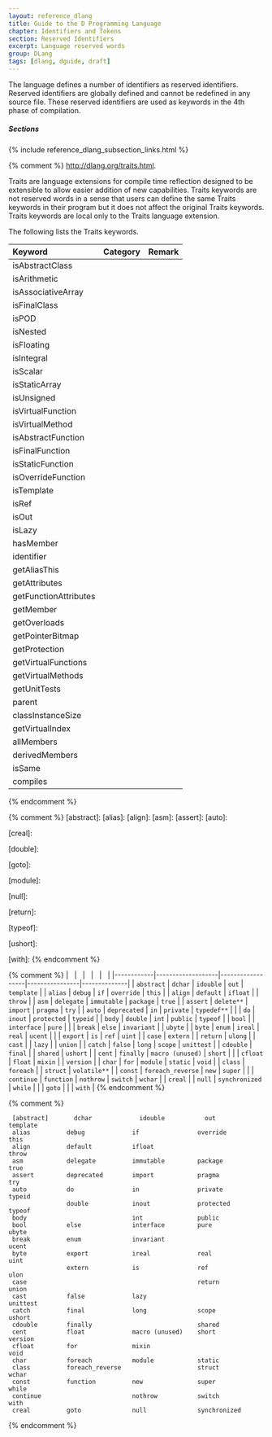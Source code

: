 ```yaml
---
layout: reference_dlang
title: Guide to the D Programming Language
chapter: Identifiers and Tokens
section: Reserved Identifiers
excerpt: Language reserved words
group: DLang
tags: [dlang, dguide, draft]
---
```


The language defines a number of identifiers as reserved identifiers.
Reserved identifiers are globally defined and cannot be redefined in any source file.
These reserved identifiers are used as keywords in the 4th phase of compilation.



##### Sections
{% include reference_dlang_subsection_links.html %}

{% comment %}
http://dlang.org/traits.html.

Traits are language extensions for compile time reflection designed to be extensible to allow easier addition of new capabilities.
Traits keywords are not reserved words in a sense that users can define the same Traits keywords in their program but it does not affect the original Traits keywords.
Traits keywords are local only to the Traits language extension.

The following lists the Traits keywords.

| Keyword         | Category    | Remark |
|:----------------|-------------|--------|
| isAbstractClass
| isArithmetic
| isAssociativeArray
| isFinalClass
| isPOD
| isNested
| isFloating
| isIntegral
| isScalar
| isStaticArray
| isUnsigned
| isVirtualFunction
| isVirtualMethod
| isAbstractFunction
| isFinalFunction
| isStaticFunction
| isOverrideFunction
| isTemplate
| isRef
| isOut
| isLazy
| hasMember
| identifier
| getAliasThis
| getAttributes
| getFunctionAttributes
| getMember
| getOverloads
| getPointerBitmap
| getProtection
| getVirtualFunctions
| getVirtualMethods
| getUnitTests
| parent
| classInstanceSize
| getVirtualIndex
| allMembers
| derivedMembers
| isSame
| compiles
{% endcomment %}


{% comment %}
[abstract]:
[alias]:
[align]:
[asm]:
[assert]:
[auto]:

[body]:
[bool]:
[break]:
[byte]:

[case]:
[cast]:
[catch]:
[cdouble]:
[cent]:
[cfloat]:
[char]:
[class]:
[const]:
[continue]:
[creal]:

[dchar]:
[debug]:
[default]:
[delegate]:
[deprecated]:
[do]:
[double]:

[else]:
[enum]:
[export]:
[extern]:

[false]:
[final]:
[finally]:
[float]:
[for]:
[foreach]:
[foreach_reverse]:
[function]:

[goto]:

[idouble]:
[if]:
[ifloat]:
[immutable]:
[import]:
[in]:
[inout]:
[int]:
[interface]:
[invariant]:
[ireal]:
[is]:

[lazy]:
[long]:

[macro (unused)]:
[mixin]:
[module]:

[new]:
[nothrow]:
[null]:

[out]:
[override]:

[package]:
[pragma]:
[private]:
[protected]:
[public]:
[pure]:

[real]:
[ref]:
[return]:

[scope]:
[shared]:
[short]:
[static]:
[struct]:
[super]:
[switch]:
[synchronized]:

[template]:
[this]:
[throw]:
[true]:
[try]:
[typeid]:
[typeof]:

[ubyte]:
[ucent]:
[uint]:
[ulong]:
[union]:
[unittest]:
[ushort]:

[version]:
[void]:

[wchar]:
[while]:
[with]:
{% endcomment %}


{% comment %}
| &nbsp;     | &nbsp;            | &nbsp;           | &nbsp;         | &nbsp;       |
|------------|-------------------|------------------|----------------|--------------|
| `abstract` | `dchar`           | `idouble`        | `out`          | `template`   |
| `alias`    | `debug`           | `if`             | `override`     | `this`       |
| `align`    | `default`         | `ifloat`         |                | `throw`      |
| `asm`      | `delegate`        | `immutable`      | `package`      | `true`       |
| `assert`   | `delete**`        | `import`         | `pragma`       | `try`        |
| `auto`     | `deprecated`      | `in`             | `private`      | `typedef**`  |
|            | `do`              | `inout`          | `protected`    | `typeid`     |
| `body`     | `double`          | `int`            | `public`       | `typeof`     |
| `bool`     |                   | `interface`      | `pure`         |              |
| `break`    | `else`            | `invariant`      |                | `ubyte`      |
| `byte`     | `enum`            | `ireal`          | `real`         | `ucent`      |
|            | `export`          | `is`             | `ref`          | `uint`       |
| `case`     | `extern`          |                  | `return`       | `ulong`      |
| `cast`     |                   | `lazy`           |                | `union`      |
| `catch`    | `false`           | `long`           | `scope`        | `unittest`   |
| `cdouble`  | `final`           |                  | `shared`       | `ushort`     |
| `cent`     | `finally`         | `macro (unused)` | `short`        |              |
| `cfloat`   | `float`           | `mixin`          |                | `version`    |
| `char`     | `for`             | `module`         | `static`       | `void`       |
| `class`    | `foreach`         |                  | `struct`       | `volatile**` |
| `const`    | `foreach_reverse` | `new`            | `super`        |              |
| `continue` | `function`        | `nothrow`        | `switch`       | `wchar`      |
| `creal`    |                   | `null`           | `synchronized` | `while`      |
|            | `goto`            |                  |                | `with`       |
{% endcomment %}

{% comment %}
~~~
 [abstract]       dchar             idouble           out             template
 alias          debug             if                override        this
 align          default           ifloat                            throw
 asm            delegate          immutable         package         true
 assert         deprecated        import            pragma          try
 auto           do                in                private         typeid
                double            inout             protected       typeof
 body                             int               public
 bool           else              interface         pure            ubyte
 break          enum              invariant                         ucent
 byte           export            ireal             real            uint
                extern            is                ref             ulon
 case                                               return          union
 cast           false             lazy                              unittest
 catch          final             long              scope           ushort
 cdouble        finally                             shared
 cent           float             macro (unused)    short           version           
 cfloat         for               mixin                             void
 char           foreach           module            static
 class          foreach_reverse                     struct          wchar
 const          function          new               super           while
 continue                         nothrow           switch          with
 creal          goto              null              synchronized
~~~
{% endcomment %}